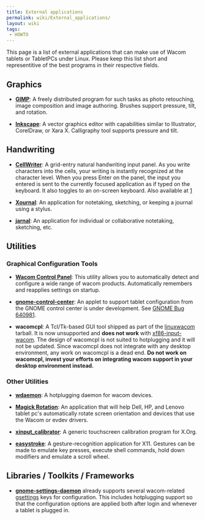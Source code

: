 ```yaml
---
title: External applications
permalink: wiki/External_applications/
layout: wiki
tags:
 - HOWTO
---
```


This page is a list of external applications that can make use of Wacom
tablets or TabletPCs under Linux. Please keep this list short and
representitive of the best programs in their respective fields.

Graphics
--------

-   **[GIMP](http://www.gimp.org/)**: A freely distributed program for
    such tasks as photo retouching, image composition and image
    authoring. Brushes support pressure, tilt, and rotation.

<!-- -->

-   **[Inkscape](http://inkscape.org/)**: A vector graphics editor with
    capabilities similar to Illustrator, CorelDraw, or Xara X.
    Calligraphy tool supports pressure and tilt.

Handwriting
-----------

-   **[CellWriter](http://code.google.com/p/cellwriter/)**: A grid-entry
    natural handwriting input panel. As you write characters into the
    cells, your writing is instantly recognized at the character level.
    When you press Enter on the panel, the input you entered is sent to
    the currently focused application as if typed on the keyboard. It
    also toggles to an on-screen keyboard. Also available at
    [1](http://risujin.org/cellwriter/)

<!-- -->

-   **[Xournal](http://xournal.sourceforge.net/)**: An application for
    notetaking, sketching, or keeping a journal using a stylus.

<!-- -->

-   **[jarnal](http://jarnal.wikispaces.com/)**: An application for
    individual or collaborative notetaking, sketching, etc.

Utilities
---------

### Graphical Configuration Tools

-   **[Wacom Control
    Panel](http://gtk-apps.org/content/show.php/Wacom+Control+Panel?content=104309)**:
    This utility allows you to automatically detect and configure a wide
    range of wacom products. Automatically remembers and reapplies
    settings on startup.

<!-- -->

-   **[gnome-control-center](http://git.gnome.org/browse/gnome-control-center)**:
    An applet to support tablet configuration from the GNOME control
    center is under development. See [GNOME Bug
    640981](https://bugzilla.gnome.org/show_bug.cgi?id=640981).

<!-- -->

-   **wacomcpl**: A Tcl/Tk-based GUI tool shipped as part of the
    [linuxwacom](linuxwacom "wikilink") tarball. It is now unsupported
    and **does not work** with
    [xf86-input-wacom](xf86-input-wacom "wikilink"). The design of
    wacomcpl is not suited to hotplugging and it will not be updated.
    Since wacomcpl does not integrate with any desktop environment, any
    work on wacomcpl is a dead end. **Do not work on wacomcpl, invest
    your efforts on integrating wacom support in your desktop
    environment instead.**

### Other Utilities

-   **[wdaemon](wdaemon "wikilink")**: A hotplugging daemon for wacom
    devices.

<!-- -->

-   **[Magick Rotation](https://launchpad.net/magick-rotation)**: An
    application that will help Dell, HP, and Lenovo tablet pc's
    automatically rotate screen orientation and devices that use the
    Wacom or evdev drivers.

<!-- -->

-   **[xinput\_calibrator](http://www.freedesktop.org/wiki/Software/xinput_calibrator)**:
    A generic touchscreen calibration program for X.Org.

<!-- -->

-   **[easystroke](https://sourceforge.net/apps/trac/easystroke/)**: A
    gesture-recognition application for X11. Gestures can be made to
    emulate key presses, execute shell commands, hold down modifiers and
    emulate a scroll wheel.

Libraries / Toolkits / Frameworks
---------------------------------

-   **[gnome-settings-daemon](http://git.gnome.org/browse/gnome-settings-daemon/commit/?id=9863ccf9d99fdd712778b31197365723b9caa0behttp://git.gnome.org/browse/gnome-settings-daemon/commit/?id=9863ccf9d99fdd712778b31197365723b9caa0be)**
    already supports several wacom-related
    [gsettings](http://library.gnome.org/devel/gio/2.25/GSettings.html)
    keys for configuration. This includes hotplugging support so that
    the configuration options are applied both after login and whenever
    a tablet is plugged in.
